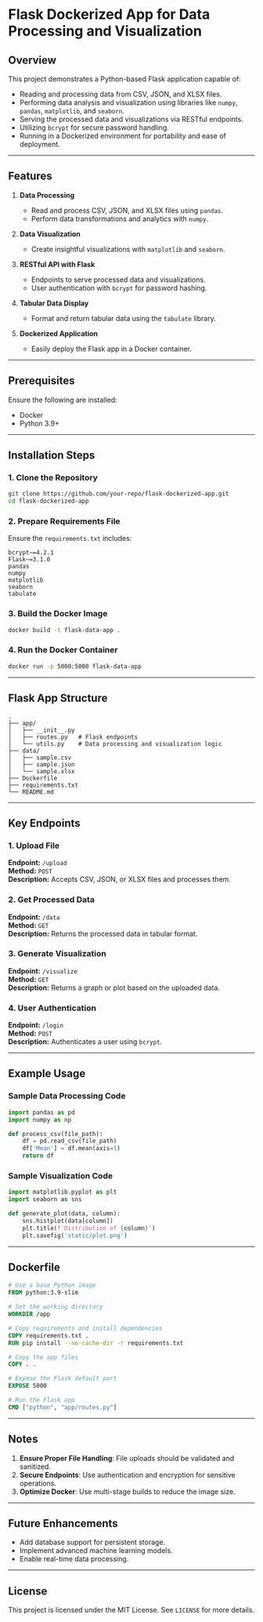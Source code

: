 # Flask Dockerized App for Data Processing and Visualization

## Overview
This project demonstrates a Python-based Flask application capable of:
- Reading and processing data from CSV, JSON, and XLSX files.
- Performing data analysis and visualization using libraries like `numpy`, `pandas`, `matplotlib`, and `seaborn`.
- Serving the processed data and visualizations via RESTful endpoints.
- Utilizing `bcrypt` for secure password handling.
- Running in a Dockerized environment for portability and ease of deployment.

---

## Features
1. **Data Processing**
   - Read and process CSV, JSON, and XLSX files using `pandas`.
   - Perform data transformations and analytics with `numpy`.

2. **Data Visualization**
   - Create insightful visualizations with `matplotlib` and `seaborn`.

3. **RESTful API with Flask**
   - Endpoints to serve processed data and visualizations.
   - User authentication with `bcrypt` for password hashing.

4. **Tabular Data Display**
   - Format and return tabular data using the `tabulate` library.

5. **Dockerized Application**
   - Easily deploy the Flask app in a Docker container.

---

## Prerequisites
Ensure the following are installed:
- Docker
- Python 3.9+

---

## Installation Steps

### 1. Clone the Repository
```bash
git clone https://github.com/your-repo/flask-dockerized-app.git
cd flask-dockerized-app
```

### 2. Prepare Requirements File
Ensure the `requirements.txt` includes:
```
bcrypt~=4.2.1
Flask~=3.1.0
pandas
numpy
matplotlib
seaborn
tabulate
```

### 3. Build the Docker Image
```bash
docker build -t flask-data-app .
```

### 4. Run the Docker Container
```bash
docker run -p 5000:5000 flask-data-app
```

---

## Flask App Structure
```
.
├── app/
│   ├── __init__.py
│   ├── routes.py   # Flask endpoints
│   └── utils.py    # Data processing and visualization logic
├── data/
│   ├── sample.csv
│   ├── sample.json
│   └── sample.xlsx
├── Dockerfile
├── requirements.txt
└── README.md
```

---

## Key Endpoints

### 1. Upload File
**Endpoint:** `/upload`  
**Method:** `POST`  
**Description:** Accepts CSV, JSON, or XLSX files and processes them.  

### 2. Get Processed Data
**Endpoint:** `/data`  
**Method:** `GET`  
**Description:** Returns the processed data in tabular format.

### 3. Generate Visualization
**Endpoint:** `/visualize`  
**Method:** `GET`  
**Description:** Returns a graph or plot based on the uploaded data.

### 4. User Authentication
**Endpoint:** `/login`  
**Method:** `POST`  
**Description:** Authenticates a user using `bcrypt`.

---

## Example Usage

### Sample Data Processing Code
```python
import pandas as pd
import numpy as np

def process_csv(file_path):
    df = pd.read_csv(file_path)
    df['Mean'] = df.mean(axis=1)
    return df
```

### Sample Visualization Code
```python
import matplotlib.pyplot as plt
import seaborn as sns

def generate_plot(data, column):
    sns.histplot(data[column])
    plt.title(f'Distribution of {column}')
    plt.savefig('static/plot.png')
```

---

## Dockerfile
```dockerfile
# Use a base Python image
FROM python:3.9-slim

# Set the working directory
WORKDIR /app

# Copy requirements and install dependencies
COPY requirements.txt .
RUN pip install --no-cache-dir -r requirements.txt

# Copy the app files
COPY . .

# Expose the Flask default port
EXPOSE 5000

# Run the Flask app
CMD ["python", "app/routes.py"]
```

---

## Notes
1. **Ensure Proper File Handling**: File uploads should be validated and sanitized.
2. **Secure Endpoints**: Use authentication and encryption for sensitive operations.
3. **Optimize Docker**: Use multi-stage builds to reduce the image size.

---

## Future Enhancements
- Add database support for persistent storage.
- Implement advanced machine learning models.
- Enable real-time data processing.

---

## License
This project is licensed under the MIT License. See `LICENSE` for more details.

